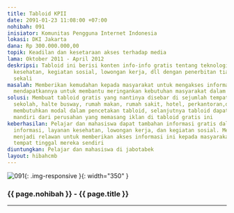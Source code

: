 ```yaml
---
title: Tabloid KPII
date: 2091-01-23 11:08:00 +07:00
nohibah: 091
inisiator: Komunitas Pengguna Internet Indonesia
lokasi: DKI Jakarta
dana: Rp 300.000.000,00
topik: Keadilan dan kesetaraan akses terhadap media
lama: Oktober 2011 - April 2012
deskripsi: Tabloid ini berisi konten info-info gratis tentang teknologi informasi,
  kesehatan, kegiatan sosial, lowongan kerja, dll dengan penerbitan tiap seminggu
  sekali
masalah: Memberikan kemudahan kepada masyarakat untuk mengakses informasi gratis dan
  mendapatkannya untuk membantu meringankan kebutuhan masyarakat dalam kehidupan kesehariannya
solusi: Membuat tabloid gratis yang nantinya disebar di sejumlah tempat umum, seperti
  sekolah, halte busway, rumah makan, rumah sakit, hotel, perkantoran,dll. Untuk awalnya
  membutuhkan modal dalam pencetakan tabloid, selanjutnya tabloid dapat terbit secara
  mandiri dari perusahan yang memasang iklan di tabloid gratis ini
keberhasilan: Pelajar dan mahasiswa dapat tambahan informasi gratis dalam bidang teknologi
  informasi, layanan kesehatan, lowongan kerja, dan kegiatan sosial. Mereka juga dapat
  menjadi relawan untuk memberikan akses informasi ini kepada masyarakat di lingkungan
  tempat tinggal mereka sendiri
diuntungkan: Pelajar dan mahasiswa di jabotabek
layout: hibahcmb
---
```


![091](/static/img/hibahcmb/091.png){: .img-responsive }{: width="350" }

### {{ page.nohibah }} - {{ page.title }}

---
